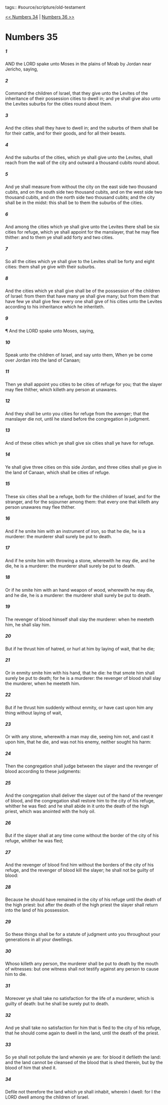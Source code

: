 tags:: #source/scripture/old-testament

[<< Numbers 34](/old-testament/04_Numbers/Numbers_34.md) | [Numbers 36 >>](/old-testament/04_Numbers/Numbers_36.md)

# Numbers 35

##### 1

AND the LORD spake unto Moses in the plains of Moab by Jordan near Jericho, saying,

##### 2

Command the children of Israel, that they give unto the Levites of the inheritance of their possession cities to dwell in; and ye shall give also unto the Levites suburbs for the cities round about them.

##### 3

And the cities shall they have to dwell in; and the suburbs of them shall be for their cattle, and for their goods, and for all their beasts.

##### 4

And the suburbs of the cities, which ye shall give unto the Levites, shall reach from the wall of the city and outward a thousand cubits round about.

##### 5

And ye shall measure from without the city on the east side two thousand cubits, and on the south side two thousand cubits, and on the west side two thousand cubits, and on the north side two thousand cubits; and the city shall be in the midst: this shall be to them the suburbs of the cities.

##### 6

And among the cities which ye shall give unto the Levites there shall be six cities for refuge, which ye shall appoint for the manslayer, that he may flee thither: and to them ye shall add forty and two cities.

##### 7

So all the cities which ye shall give to the Levites shall be forty and eight cities: them shall ye give with their suburbs.

##### 8

And the cities which ye shall give shall be of the possession of the children of Israel: from them that have many ye shall give many; but from them that have few ye shall give few: every one shall give of his cities unto the Levites according to his inheritance which he inheriteth.

##### 9

¶ And the LORD spake unto Moses, saying,

##### 10

Speak unto the children of Israel, and say unto them, When ye be come over Jordan into the land of Canaan;

##### 11

Then ye shall appoint you cities to be cities of refuge for you; that the slayer may flee thither, which killeth any person at unawares.

##### 12

And they shall be unto you cities for refuge from the avenger; that the manslayer die not, until he stand before the congregation in judgment.

##### 13

And of these cities which ye shall give six cities shall ye have for refuge.

##### 14

Ye shall give three cities on this side Jordan, and three cities shall ye give in the land of Canaan, which shall be cities of refuge.

##### 15

These six cities shall be a refuge, both for the children of Israel, and for the stranger, and for the sojourner among them: that every one that killeth any person unawares may flee thither.

##### 16

And if he smite him with an instrument of iron, so that he die, he is a murderer: the murderer shall surely be put to death.

##### 17

And if he smite him with throwing a stone, wherewith he may die, and he die, he is a murderer: the murderer shall surely be put to death.

##### 18

Or if he smite him with an hand weapon of wood, wherewith he may die, and he die, he is a murderer: the murderer shall surely be put to death.

##### 19

The revenger of blood himself shall slay the murderer: when he meeteth him, he shall slay him.

##### 20

But if he thrust him of hatred, or hurl at him by laying of wait, that he die;

##### 21

Or in enmity smite him with his hand, that he die: he that smote him shall surely be put to death; for he is a murderer: the revenger of blood shall slay the murderer, when he meeteth him.

##### 22

But if he thrust him suddenly without enmity, or have cast upon him any thing without laying of wait,

##### 23

Or with any stone, wherewith a man may die, seeing him not, and cast it upon him, that he die, and was not his enemy, neither sought his harm:

##### 24

Then the congregation shall judge between the slayer and the revenger of blood according to these judgments:

##### 25

And the congregation shall deliver the slayer out of the hand of the revenger of blood, and the congregation shall restore him to the city of his refuge, whither he was fled: and he shall abide in it unto the death of the high priest, which was anointed with the holy oil.

##### 26

But if the slayer shall at any time come without the border of the city of his refuge, whither he was fled;

##### 27

And the revenger of blood find him without the borders of the city of his refuge, and the revenger of blood kill the slayer; he shall not be guilty of blood:

##### 28

Because he should have remained in the city of his refuge until the death of the high priest: but after the death of the high priest the slayer shall return into the land of his possession.

##### 29

So these things shall be for a statute of judgment unto you throughout your generations in all your dwellings.

##### 30

Whoso killeth any person, the murderer shall be put to death by the mouth of witnesses: but one witness shall not testify against any person to cause him to die.

##### 31

Moreover ye shall take no satisfaction for the life of a murderer, which is guilty of death: but he shall be surely put to death.

##### 32

And ye shall take no satisfaction for him that is fled to the city of his refuge, that he should come again to dwell in the land, until the death of the priest.

##### 33

So ye shall not pollute the land wherein ye are: for blood it defileth the land: and the land cannot be cleansed of the blood that is shed therein, but by the blood of him that shed it.

##### 34

Defile not therefore the land which ye shall inhabit, wherein I dwell: for I the LORD dwell among the children of Israel.
